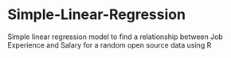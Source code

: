 # Simple-Linear-Regression
Simple linear regression model to find a relationship between Job Experience and Salary for a random open source data using R
